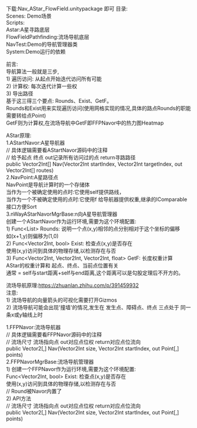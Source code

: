 下载:Nav_AStar_FlowField.unitypackage 即可
目录:<br>
Scenes: Demo场景<br>
Scripts:<br>
 Astar:A星寻路底层<br>
 FlowFieldPathfinding:流场导航底层<br>
 NavTest:Demo的导航管理器类<br>
 System:Demo运行的依赖<br>

前言:<br>
	导航算法一般就是三步,<br>
	1) 遍历访问: 从起点开始迭代访问所有可能<br>
	2) 计算权: 每次迭代计算一些权<br>
	3) 导出路径<br>
	基于这三得三个要点: Rounds、Exist、GetF。<br>
	Rounds和Exist用来实现遍历访问(使用网格实现的情况,具体的路点Rounds的职能需要转给点Point)<br>
	GetF则为计算权,在流场导航中GetF即FFPNavor中的热力图Heatmap<br>

AStar原理:<br>
1.AStartNavor:A星导航器<br>
	// 具体逻辑需要看AStartNavor源码中的注释<br>
	// 给予起点 终点 out记录所有访问过的点 return寻路路径<br>
	public Vector2Int[] Nav(Vector2Int startIndex, Vector2Int targetIndex, out Vector2Int[] routes)<br>
2.NavPoint:A星路径点<br>
	NavPoint是导航计算时的一个存储体<br>
	当作为一个被确定使用的点时:它使用self提供路线，<br>
	当作为一个不被确定使用的点时:它使用f 给导航器提供权重,继承的IComparable<NavPoint>接口方便Sort<br>
3.nWayAStarNavorMgrBase:n向A星导航管理器<br>
	创建一个AStartNavor作为运行环境,需要为这个环境配置:<br>
	1) Func<List<Vector2Int>> Rounds: 说明一个点(x,y)相邻的点分别相对于这个坐标的偏移<br>
		如(x+1,y)则偏移为(1,0)<br>
	2) Func<Vector2Int, bool> Exist: 检查点(x,y)是否存在<br>
		使用(x,y)访问到具体的物理存储,以检测存在与否<br>
	3) Func<Vector2Int, Vector2Int, Vector2Int, float> GetF: 长度权重计算<br>
		AStar的权重计算和 起点、终点、当前点位置有关<br>
		通常 = self与start距离+self与end距离,这个距离可以是勾股定理后不开方的。<br>

流场导航原理:https://zhuanlan.zhihu.com/p/391459932<br>
注意: <br>
	1) 流场导航的向量箭头的可视化需要打开Gizmos<br>
	2) 流场导航可能会出现'撞墙'的情况,发生在 发生点、障碍点、终点 三点处于 同一条x或y轴线上时<br>

1.FFPNavor:流场导航器<br>
	// 具体逻辑需要看FFPNavor源码中的注释<br>
	// 流场尺寸 流场指向点 out对应点位权 return对应点位流向<br>
	public Vector2[,] Nav(Vector2Int size, Vector2Int startIndex, out Point[,] points)<br>
2.FFPNavorMgrBase:流场导航管理器<br>
	1) 创建一个FFPNavor作为运行环境,需要为这个环境配置:<br>
	Func<Vector2Int, bool> Exist: 检查点(x,y)是否存在<br>
		使用(x,y)访问到具体的物理存储,以检测存在与否<br>
	// Round被Navor内置了<br>
	2) API方法<br>
	// 流场尺寸 流场指向点 out对应点位权 return对应点位流向<br>
	public Vector2[,] Nav(Vector2Int size, Vector2Int startIndex, out Point[,] points)<br>
